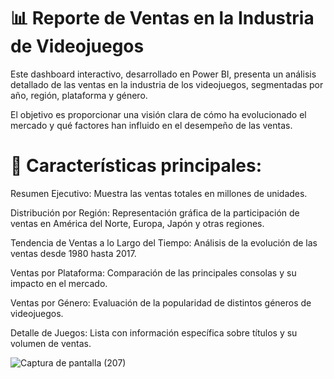 # 📊 Reporte de Ventas en la Industria de Videojuegos

Este dashboard interactivo, desarrollado en Power BI, presenta un análisis detallado de las ventas en la industria de los videojuegos, segmentadas por año, región, plataforma y género. 

El objetivo es proporcionar una visión clara de cómo ha evolucionado el mercado y qué factores han influido en el desempeño de las ventas.

# 🔹 Características principales:

Resumen Ejecutivo: Muestra las ventas totales en millones de unidades.

Distribución por Región: Representación gráfica de la participación de ventas en América del Norte, Europa, Japón y otras regiones.

Tendencia de Ventas a lo Largo del Tiempo: Análisis de la evolución de las ventas desde 1980 hasta 2017.

Ventas por Plataforma: Comparación de las principales consolas y su impacto en el mercado.

Ventas por Género: Evaluación de la popularidad de distintos géneros de videojuegos.

Detalle de Juegos: Lista con información específica sobre títulos y su volumen de ventas.



![Captura de pantalla (207)](https://github.com/user-attachments/assets/3882cd91-413d-4bf1-b48a-02334f1e7b9a)
